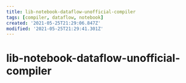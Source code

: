 ```yaml
---
title: lib-notebook-dataflow-unofficial-compiler
tags: [compiler, dataflow, notebook]
created: '2021-05-25T21:29:06.847Z'
modified: '2021-05-25T21:29:41.301Z'
---
```


# lib-notebook-dataflow-unofficial-compiler


